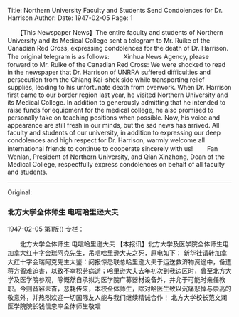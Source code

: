 Title: Northern University Faculty and Students Send Condolences for Dr. Harrison
Author:
Date: 1947-02-05
Page: 1

　　【This Newspaper News】The entire faculty and students of Northern University and its Medical College sent a telegram to Mr. Ruike of the Canadian Red Cross, expressing condolences for the death of Dr. Harrison. The original telegram is as follows:
　　Xinhua News Agency, please forward to Mr. Ruike of the Canadian Red Cross: We were shocked to read in the newspaper that Dr. Harrison of UNRRA suffered difficulties and persecution from the Chiang Kai-shek side while transporting relief supplies, leading to his unfortunate death from overwork. When Dr. Harrison first came to our border region last year, he visited Northern University and its Medical College. In addition to generously admitting that he intended to raise funds for equipment for the medical college, he also promised to personally take on teaching positions when possible. Now, his voice and appearance are still fresh in our minds, but the sad news has arrived. All faculty and students of our university, in addition to expressing our deep condolences and high respect for Dr. Harrison, warmly welcome all international friends to continue to cooperate sincerely with us!
　　Fan Wenlan, President of Northern University, and Qian Xinzhong, Dean of the Medical College, respectfully express condolences on behalf of all faculty and students.



<hr /> 

Original: 


### 北方大学全体师生  电唁哈里逊大夫

1947-02-05
第1版()
专栏：

　　北方大学全体师生
    电唁哈里逊大夫
    【本报讯】北方大学及医学院全体师生电加拿大红十字会瑞阿克先生，吊唁哈里逊大夫之死，原电如下：
    新华社请转加拿大红十字会瑞阿克先生大鉴：阅报惊悉联总哈里逊大夫于运送救济物资途中，备遭蒋方留难迫害，以致不幸积劳病逝；哈里逊大夫去年初次到我边区时，曾至北方大学及医学院参观，除慨然自承拟为医学院广募器材设备外，并允于可能时亲任教职。今则音容未杳，恶耗传来，本校全体师生，除对哈医生致以沉痛悲悼与崇高的敬意外，并热烈欢迎一切国际友人能与我们继续精诚合作！
    北方大学校长范文澜医学院院长钱信忠率全体师生敬唁
